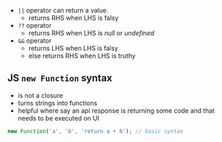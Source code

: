 - `||` operator can return a value. 
  - returns RHS when LHS is falsy
- `??` operator
  - returns RHS when LHS is *null* or *undefined*
- `&&` operator
  - returns LHS when LHS is falsy
  - else returns RHS when LHS is truthy
 
## JS `new Function` syntax
- is not a closure
- turns strings into functions
- helpful where say an api response is returning some code and that needs to be executed on UI
```js
new Function('a', 'b', 'return a + b'); // basic syntax
```
